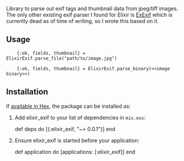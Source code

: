 
Library to parse out exif tags and thumbnail data from jpeg/tiff images.  
The only other existing exif parser I found for Elixir is [ExExif](https://github.com/pragdave/exexif)
which is currently dead as of time of writing, so I wrote this based on it.

## Usage

        {:ok, fields, thumbnail} = ElixirExif.parse_file("path/to/image.jpg")

        {:ok, fields, thumbnail} = ElixirExif.parse_binary(<<image binary>>)

## Installation

If [available in Hex](https://hex.pm/docs/publish), the package can be installed as:

  1. Add elixir_exif to your list of dependencies in `mix.exs`:

        def deps do
          [{:elixir_exif, "~> 0.0.1"}]
        end

  2. Ensure elixir_exif is started before your application:

        def application do
          [applications: [:elixir_exif]]
        end
